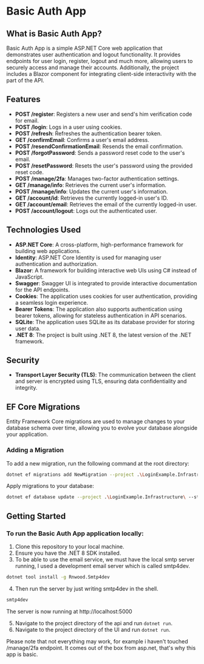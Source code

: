 # Basic Auth App

## What is Basic Auth App?

Basic Auth App is a simple ASP.NET Core web application that demonstrates user authentication and logout functionality. It provides endpoints for user login, register, logout and much more, allowing users to securely access and manage their accounts. Additionally, the project includes a Blazor component for integrating client-side interactivity with the part of the API.

## Features

- **POST /register**: Registers a new user and send's him verification code for email.
- **POST /login**: Logs in a user using cookies.
- **POST /refresh**: Refreshes the authentication bearer token.
- **GET /confirmEmail**: Confirms a user's email address.
- **POST /resendConfirmationEmail**: Resends the email confirmation.
- **POST /forgotPassword**: Sends a password reset code to the user's email.
- **POST /resetPassword**: Resets the user's password using the provided reset code.
- **POST /manage/2fa**: Manages two-factor authentication settings.
- **GET /manage/info**: Retrieves the current user's information.
- **POST /manage/info**: Updates the current user's information.
- **GET /account/id**: Retrieves the currently logged-in user's ID.
- **GET /account/email**: Retrieves the email of the currently logged-in user.
- **POST /account/logout**: Logs out the authenticated user.

## Technologies Used

- **ASP.NET Core**: A cross-platform, high-performance framework for building web applications.
- **Identity**: ASP.NET Core Identity is used for managing user authentication and authorization.
- **Blazor**: A framework for building interactive web UIs using C# instead of JavaScript.
- **Swagger**: Swagger UI is integrated to provide interactive documentation for the API endpoints.
- **Cookies**: The application uses cookies for user authentication, providing a seamless login experience.
- **Bearer Tokens**: The application also supports authentication using bearer tokens, allowing for stateless authentication in API scenarios.
- **SQLite**: The application uses SQLite as its database provider for storing user data.
- **.NET 8**: The project is built using .NET 8, the latest version of the .NET framework.

## Security

- **Transport Layer Security (TLS)**: The communication between the client and server is encrypted using TLS, ensuring data confidentiality and integrity.

## EF Core Migrations

Entity Framework Core migrations are used to manage changes to your database schema over time, allowing you to evolve your database alongside your application.

### Adding a Migration

To add a new migration, run the following command at the root directory:

```bash
dotnet ef migrations add NewMigration --project .\LoginExample.Infrastructure\ --startup-project .\LoginExample.Api\
```

Apply migrations to your database:
```bash
dotnet ef database update --project .\LoginExample.Infrastructure\ --startup-project .\LoginExample.Api\
``` 

## Getting Started

### To run the Basic Auth App application locally:

1. Clone this repository to your local machine.
2. Ensure you have the .NET 8 SDK installed.
3. To be able to use the email service, we must have the local smtp server running, I used a development email server which is called smtp4dev.
```bash
dotnet tool install -g Rnwood.Smtp4dev
```
4. Then run the server by just writing smtp4dev in the shell.
```bash
smtp4dev
```
The server is now running at http://localhost:5000

5. Navigate to the project directory of the api and run `dotnet run`.
6. Navigate to the project directory of the UI and run `dotnet run`.

Please note that not everything may work, for example i haven't touched /manage/2fa endpoint. It comes out of the box from asp.net, that's why this app is basic.
